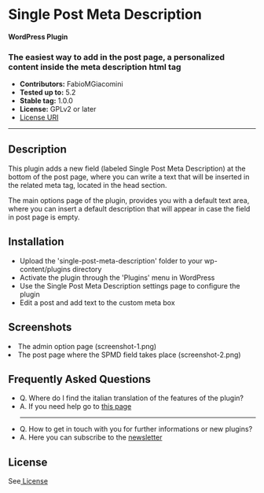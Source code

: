 # Single Post Meta Description
<h4>WordPress Plugin</h4>
<h3> The easiest way to add in the post page, a personalized content inside the meta description html tag </h3>
<ul>
  <li><b>Contributors:</b> FabioMGiacomini</li>
<li><b>Tested up to:</b> 5.2</li>
  <li><b>Stable tag:</b> 1.0.0</li>
<li><b>License:</b> GPLv2 or later</li>

<li><a href="https://www.gnu.org/licenses/gpl-2.0.html">License URI</a></li>
</ul>
<hr>
<h2>Description</h2>
<p>This plugin adds a new field (labeled Single Post Meta Description) at the bottom of the post page, where you can write a text that will be inserted in the related meta tag, located in the head section.

The main options page of the plugin, provides you with a default text area, where you can insert a default description that will appear in case the field in post page is empty.

</p>
<h2>Installation</h2>
<ul>
<li>Upload the 'single-post-meta-description' folder to your wp-content/plugins directory</li>
<li>Activate the plugin through the 'Plugins' menu in WordPress</li>
    <li>Use the Single Post Meta Description settings page to configure the plugin</li> 
  <li>Edit a post and add text to the custom meta box</li>
</ul>
<h2>Screenshots </h2>
<li> The admin option page (screenshot-1.png)</li>
<li> The post page where the SPMD field takes place (screenshot-2.png)</li>

<h2> Frequently Asked Questions </h2>
<ul>
<li>Q. Where do I find the italian translation of the features of the plugin? </li>
<li>A. If you need help go to <a href="https://viarete.it/single-post-meta-description/" target="_blank">this page</a></li>
<hr/>
<li>Q. How to get in touch with you for further informations or new plugins? </li>
<li>A. Here you can subscribe to the <a href="https://viarete.it/single-post-meta-description/" target="_blank"> newsletter </a></li>
</ul>

<h2>License</h2>
<p>See<a href="https://www.gnu.org/licenses/gpl-2.0.html"> License</a></p>
